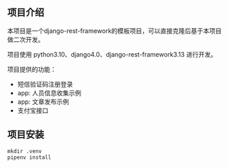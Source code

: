 ## 项目介绍
本项目是一个django-rest-framework的模板项目，可以直接克隆后基于本项目做二次开发。

项目使用 python3.10、django4.0、django-rest-framework3.13 进行开发。

项目提供的功能：
- 短信验证码注册登录
- app: 人员信息收集示例
- app: 文章发布示例
- 支付宝接口


## 项目安装
```shell
mkdir .venv
pipenv install
```